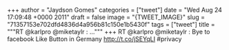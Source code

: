 
+++
author = "Jaydson Gomes"
categories = ["tweet"]
date = "Wed Aug 24 17:09:48 +0000 2011"
draft = false
image = "{TWEET_IMAGE}"
slug = "71357153e702dfd4836d4a956b81c150e1b5430f"
tags = ["tweet"]
title = """RT @karlpro @miketaylr : ..."""
+++
RT @karlpro @miketaylr : Bye to facebook Like Button in Germany http://t.co/jSEYqLI #privacy
